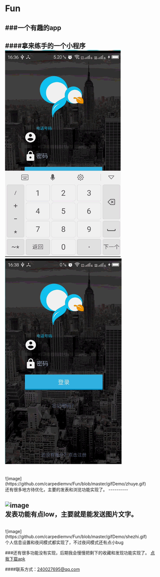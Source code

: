 # Fun
###一个有趣的app
--------
####拿来练手的一个小程序
![image](https://github.com/carpediemvv/Fun/blob/master/gifDemo/denglu.gif) 
![image](https://github.com/carpediemvv/Fun/blob/master/gifDemo/zhuce.gif) 
----------




<br>
![image](https://github.com/carpediemvv/Fun/blob/master/gifDemo/zhuye.gif) 
<br>
还有很多地方待优化，主要的发表和浏览功能实现了。
----------


<br>

![image](https://github.com/carpediemvv/Fun/blob/master/gifDemo/fabiao.gif) 
<br>
发表功能有点low，主要就是能发送图片文字。
----------
<br>
![image](https://github.com/carpediemvv/Fun/blob/master/gifDemo/shezhi.gif) 
<br>
个人信息设置和夜间模式都实现了，不过夜间模式还有点小bug

###还有很多功能没有实现，后期我会慢慢把剩下的收藏和发现功能实现了。
[点我下载apk](http://blog.csdn.net/guodongxiaren "马上下载")  

####联系方式：240027695@qq.com

